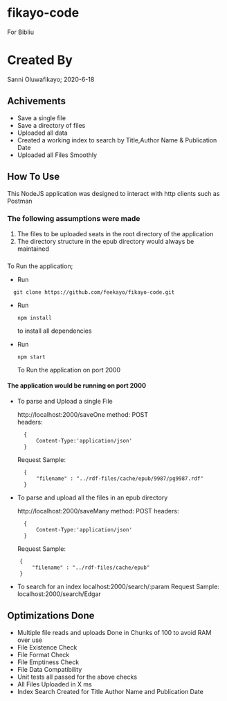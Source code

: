 # fikayo-code
For Bibliu

# Created By 

Sanni Oluwafikayo; 2020-6-18

## Achivements
- Save a single file
- Save a directory of files
- Uploaded all data
- Created a working index to search by Title,Author Name & Publication Date
- Uploaded all Files Smoothly

## How To Use

This NodeJS application was designed to interact with http clients such as Postman

### The following assumptions were made

1. The files to be uploaded seats in the root directory of the application
2. The directory structure in the epub directory would always be maintained

###
To Run the application;

- Run 
```
  git clone https://github.com/feekayo/fikayo-code.git
```
- Run 
  ```
  npm install 
  ```
  
  to install all dependencies

- Run 
  ```
  npm start
  ```
  
  To Run the application on port 2000


#### The application would be running on port 2000

- To parse and Upload a single File

	http://localhost:2000/saveOne
	method: POST	
	headers:
  ```
	{
		Content-Type:'application/json'	
	}
  ```
	
	Request Sample:
  ```
	{
	    "filename" : "../rdf-files/cache/epub/9987/pg9987.rdf"
	}
  ```

- To  parse and upload all the files in an epub directory

	http://localhost:2000/saveMany
	method: POST
	headers:
	
  ```
	{
		Content-Type:'application/json'	
	}
  ```
	
	Request Sample:
```
  	{
	    "filename" : "../rdf-files/cache/epub"
	}
  ```
  
- To search for an index
	localhost:2000/search/:param Request Sample: localhost:2000/search/Edgar


## Optimizations Done
- Multiple file reads and uploads Done in Chunks of 100 to avoid RAM over use
- File Existence Check
- File Format Check
- File Emptiness Check
- File Data Compatibility
- Unit tests all passed for the above checks
- All Files Uploaded in X ms
- Index Search Created for Title Author Name and Publication Date    
